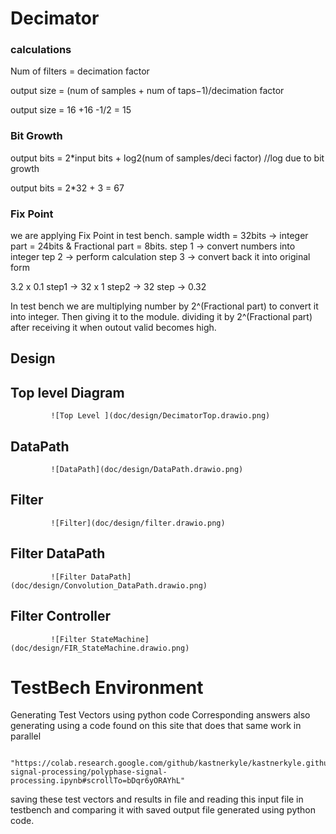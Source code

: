 # Decimator
### calculations

Num of filters = decimation factor
   
output size    =   (num of samples + num of taps−1)/decimation factor 

output size    =     16 +16 -1/2  = 15 
### Bit Growth

output bits    =  2*input bits + log2(num of samples/deci factor)  //log due to bit growth

output bits    =  2*32 + 3 = 67 

### Fix Point

we are applying Fix Point in test bench.
sample width = 32bits -> integer part = 24bits  & Fractional part = 8bits.
step 1 -> convert numbers into integer
tep 2 -> perform calculation
step 3 -> convert back it into original form
      
3.2 x 0.1
step1 -> 32 x 1
step2 -> 32
step  -> 0.32
            
In test bench we are multiplying number by 2^(Fractional part) to convert it into integer.
Then giving it to the module.
dividing it by 2^(Fractional part) after receiving it when outout valid becomes high.
     
     
## Design
     
## Top level Diagram

        
             ![Top Level ](doc/design/DecimatorTop.drawio.png)
             
## DataPath

             ![DataPath](doc/design/DataPath.drawio.png)
            
## Filter

             ![Filter](doc/design/filter.drawio.png)
             
## Filter DataPath

             ![Filter DataPath](doc/design/Convolution_DataPath.drawio.png)
             
## Filter Controller

             ![Filter StateMachine](doc/design/FIR_StateMachine.drawio.png)
            
# TestBech Environment             
                                      
Generating Test Vectors using python code 
Corresponding answers also generating using a code found on this site that does that same work in parallel
                    
         "https://colab.research.google.com/github/kastnerkyle/kastnerkyle.github.io/blob/master/posts/polyphase-signal-processing/polyphase-signal-processing.ipynb#scrollTo=bDqr6yORAYhL"  

saving these test vectors  and results in file and reading this input file in testbench and  comparing it with saved output file generated using python code.
